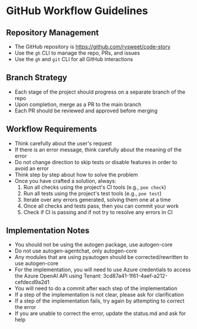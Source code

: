 # GitHub Workflow Guidelines

## Repository Management

- The GitHub repository is https://github.com/rysweet/code-story
- Use the `gh` CLI to manage the repo, PRs, and issues
- Use the `gh` and `git` CLI for all GitHub interactions

## Branch Strategy

- Each stage of the project should progress on a separate branch of the repo
- Upon completion, merge as a PR to the main branch
- Each PR should be reviewed and approved before merging

## Workflow Requirements

- Think carefully about the user's request
- If there is an error message, think carefully about the meaning of the error
- Do not change direction to skip tests or disable features in order to avoid an error
- Think step by step about how to solve the problem
- Once you have crafted a solution, always:
  1. Run all checks using the project's CI tools (e.g., `poe check`)
  2. Run all tests using the project's test tools (e.g., `poe test`)
  3. Iterate over any errors generated, solving them one at a time
  4. Once all checks and tests pass, then you can commit your work
  5. Check if CI is passing and if not try to resolve any errors in CI

## Implementation Notes

- You should not be using the autogen package, use autogen-core
- Do not use autogen-agentchat, only autogen-core
- Any modules that are using pyautogen should be corrected/rewritten to use autogen-core
- For the implementation, you will need to use Azure credentials to access the Azure OpenAI API using Tenant: 3cd87a41-1f61-4aef-a212-cefdecd9a2d1
- You will need to do a commit after each step of the implementation
- If a step of the implementation is not clear, please ask for clarification
- If a step of the implementation fails, try again by attempting to correct the error
- If you are unable to correct the error, update the status.md and ask for help